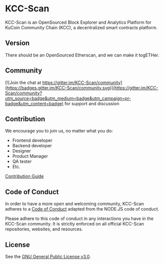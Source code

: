 # KCC-Scan

KCC-Scan is an OpenSourced Block Explorer and Analytics Platform for KuCoin Community Chain (KCC), a decentralized smart contracts platform.

## Version

There should be an OpenSourced Etherscan, and we can make it togETHer.

## Community

[![Join the chat at https://gitter.im/KCC-Scan/community](https://badges.gitter.im/KCC-Scan/community.svg)](https://gitter.im/KCC-Scan/community?utm_source=badge&utm_medium=badge&utm_campaign=pr-badge&utm_content=badge) for support and discussion

## Contribution

We encourage you to join us, no matter what you do:

- Frontend developer
- Backend developer
- Designer
- Product Manager
- QA tester
- Etc.

[Contribution Guide](Contributing.md)

## Code of Conduct

In order to have a more open and welcoming community, KCC-Scan adheres to a
[Code of Conduct](Code-Of-Conduct.md) adapted from the NODE.JS code of
conduct.

Please adhere to this code of conduct in any interactions you have in the
KCC-Scan community. It is strictly enforced on all official KCC-Scan
repositories, websites, and resources.

## License

See the [GNU General Public License v3.0](LICENSE).
